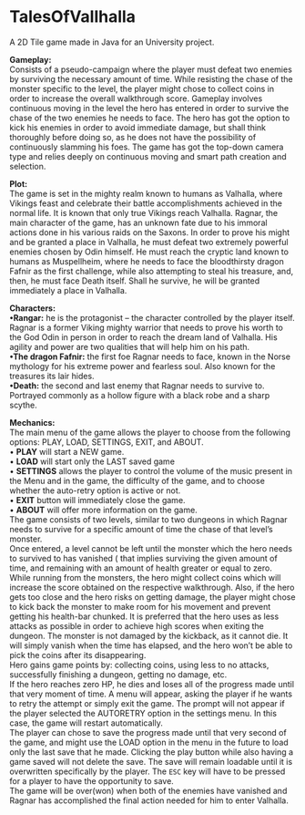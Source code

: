 # TalesOfVallhalla
A 2D Tile game made in Java for an University project.

<b>Gameplay:</b><br> Consists of a pseudo-campaign where the player must defeat two enemies by
surviving the necessary amount of time. While resisting the chase of the monster specific to the
level, the player might chose to collect coins in order to increase the overall walkthrough score.
Gameplay involves continuous moving in the level the hero has entered in order to survive the
chase of the two enemies he needs to face. The hero has got the option to kick his enemies in
order to avoid immediate damage, but shall think thoroughly before doing so, as he does not
have the possibility of continuously slamming his foes.
The game has got the top-down camera type and relies deeply on continuous moving and smart
path creation and selection.

<b>Plot:</b><br> The game is set in the mighty realm known to humans as Valhalla, where Vikings feast
and celebrate their battle accomplishments achieved in the normal life. It is known that only true
Vikings reach Valhalla. Ragnar, the main character of the game, has an unknown fate due to his
immoral actions done in his various raids on the Saxons.
In order to prove his might and be granted a place in Valhalla, he must defeat two extremely
powerful enemies chosen by Odin himself. He must reach the cryptic land known to humans as
Muspellheim, where he needs to face the bloodthirsty dragon Fafnir as the first challenge, while
also attempting to steal his treasure, and, then, he must face Death itself. Shall he survive, he will
be granted immediately a place in Valhalla.

<b>Characters:</b><br>
<b>•Rangar:</b> he is the protagonist – the character controlled by the player itself. Ragnar is a
former Viking mighty warrior that needs to prove his worth to the God Odin in person in
order to reach the dream land of Valhalla. His agility and power are two qualities that
will help him on his path.<br>
<b>•The dragon Fafnir:</b> the first foe Ragnar needs to face, known in the Norse mythology
for his extreme power and fearless soul. Also known for the treasures its lair hides.
<br>
<b>•Death:</b> the second and last enemy that Ragnar needs to survive to. Portrayed commonly
as a hollow figure with a black robe and a sharp scythe.

<b>Mechanics:</b><br> The main menu of the game allows the player to choose from the following options: PLAY, LOAD, SETTINGS, EXIT, and ABOUT.<br>
• <b>PLAY</b> will start a NEW game.<br>
• <b>LOAD</b> will start only the LAST saved game<br>
• <b>SETTINGS</b> allows the player to control the volume of the music present in the Menu and in the game, the difficulty of the game, and to choose whether the auto-retry option is active or not.<br>
• <b>EXIT</b> button will immediately close the game.<br>
• <b>ABOUT</b> will offer more information on the game.<br>
The game consists of two levels, similar to two dungeons in which Ragnar needs to survive for a specific amount of time the chase of that level’s monster.<br>
Once entered, a level cannot be left until the monster which the hero needs to survived to has vanished ( that implies surviving the given amount of time, and remaining with an amount of health greater or equal to zero.<br>
While running from the monsters, the hero might collect coins which will increase the score obtained on the respective walkthrough.
Also, if the hero gets too close and the hero risks on getting damage, the player might chose to kick back the monster to make room for his movement and prevent getting his health-bar chunked. It is preferred that the hero uses as less attacks as possible in order to achieve high scores when exiting the dungeon. The monster is not damaged by the kickback, as it cannot die. It will simply vanish when the time has elapsed, and the hero won’t be able to pick the coins after its disappearing.<br>
Hero gains game points by: collecting coins, using less to no attacks, successfully finishing a dungeon, getting no damage, etc.<br>
If the hero reaches zero HP, he dies and loses all of the progress made until that very moment of time. A menu will appear, asking the player if he wants to retry the attempt or simply exit the game. The prompt will not appear if the player selected the AUTORETRY option in the settings menu. In this case, the game will restart automatically.<br>
The player can chose to save the progress made until that very second of the game, and might use the LOAD option in the menu in the future to load only the last save that he made. Clicking the play button while also having a game saved will not delete the save. The save will remain loadable until it is overwritten specifically by the player. The `ESC` key will have to be pressed for a player to have the opportunity to save.<br>
The game will be over(won) when both of the enemies have vanished and Ragnar has accomplished the final action needed for him to enter Valhalla.<br>

